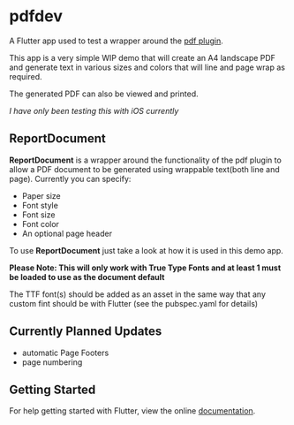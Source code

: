 # pdfdev

A Flutter app used to test a wrapper around the [pdf plugin](https://pub.dartlang.org/packages/pdf).

This app is a very simple WIP demo that will create an A4 landscape PDF and generate text in various sizes and colors that will line and page wrap as required.

The generated PDF can also be viewed and printed.

*I have only been testing this with iOS currently*


## ReportDocument
**ReportDocument** is a wrapper around the functionality of the pdf plugin to allow a PDF document to be generated using wrappable text(both line and page).
Currently you can specify:

* Paper size
* Font style
* Font size
* Font color
* An optional page header

To use **ReportDocument** just take a look at how it is used in this demo app. 

**Please Note: This will only work with True Type Fonts and at least 1 must be loaded to use as the document default**

The TTF font(s) should be added as an asset in the same way that any custom fint should be with Flutter (see the pubspec.yaml for details)

## Currently Planned Updates
* automatic Page  Footers
* page numbering


## Getting Started

For help getting started with Flutter, view the online
[documentation](https://flutter.io/).
